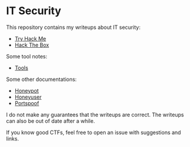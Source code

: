 # IT Security

This repository contains my writeups about IT security:

- [Try Hack Me](./try_hack_me/README.md)
- [Hack The Box](./hack_the_box/README.md)

Some tool notes:

- [Tools](./tools/README.md)

Some other documentations:

- [Honeypot](./documentations/honeypot.md)
- [Honeyuser](./documentations/honeyuser.md)
- [Portspoof](./documentations/portspoof.md)

I do not make any guarantees that the writeups are correct. The writeups can also be out of date after a while.

If you know good CTFs, feel free to open an issue with suggestions and links.